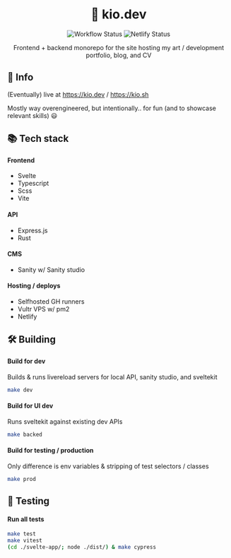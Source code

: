 <div align="center">
  <h1>📜 kio.dev</h1>

![Workflow Status](https://github.com/kiosion/kio.dev/actions/workflows/ci.yml/badge.svg) ![Netlify Status](https://api.netlify.com/api/v1/badges/b300e0f9-e70d-4358-b27d-09a862efbc8d/deploy-status)

  <p>Frontend + backend monorepo for the site hosting my art / development portfolio, blog, and CV</p>
  
</div>

## 💁 Info

(Eventually) live at <a href="https://kio.dev/">https://kio.dev</a> / <a href="https://kio.sh/">https://kio.sh</a>

Mostly way overengineered, but intentionally.. for fun (and to showcase relevant skills) 😃

## 📚 Tech stack

#### Frontend
- Svelte
- Typescript
- Scss
- Vite
#### API
- Express.js
- Rust
#### CMS
- Sanity w/ Sanity studio
#### Hosting / deploys
- Selfhosted GH runners
- Vultr VPS w/ pm2
- Netlify

## 🛠 Building

#### Build for dev
Builds & runs livereload servers for local API, sanity studio, and sveltekit
```bash
make dev
```

#### Build for UI dev
Runs sveltekit against existing dev APIs
```bash
make backed
```

#### Build for testing / production
Only difference is env variables & stripping of test selectors / classes
```bash
make prod
```

## 🧪 Testing

#### Run all tests
```bash
make test
make vitest
(cd ./svelte-app/; node ./dist/) & make cypress
```
